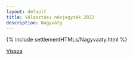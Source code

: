 ```yaml
---
layout: default
title: Választási névjegyzék 2022
description: Nagyváty
---
```


{% include settlementHTMLs/Nagyvaaty.html %}

[Vissza](../)